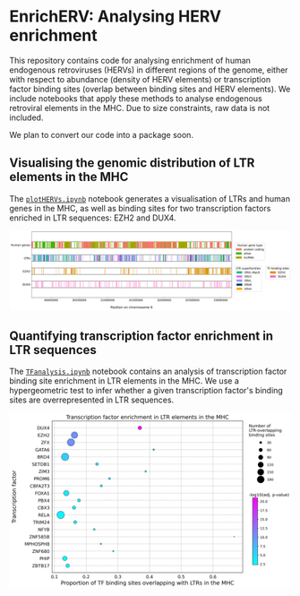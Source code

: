 # EnrichERV: Analysing HERV enrichment

This repository contains code for analysing enrichment of human endogenous retroviruses (HERVs) in different regions of the genome, either with respect to abundance (density of HERV elements) or transcription factor binding sites (overlap between binding sites and HERV elements). We include notebooks that apply these methods to analyse endogenous retroviral elements in the MHC. Due to size constraints, raw data is not included.

We plan to convert our code into a package soon.

## Visualising the genomic distribution of LTR elements in the MHC

The [`plotHERVs.ipynb`](notebooks/plot_MHC_HERVs.ipynb) notebook generates a visualisation of LTRs and human genes in the MHC, as well as binding sites for
two transcription factors enriched in LTR sequences: EZH2 and DUX4.

![MHC](figures/fig1a.png)

## Quantifying transcription factor enrichment in LTR sequences

The [`TFanalysis.ipynb`](notebooks/MHC_TF_analysis.ipynb) notebook contains an analysis of transcription factor binding site enrichment
in LTR elements in the MHC. We use a hypergeometric test to infer whether a given transcription factor's binding sites are
overrepresented in LTR sequences.

![LTR enrichment](figures/fig1b.png)